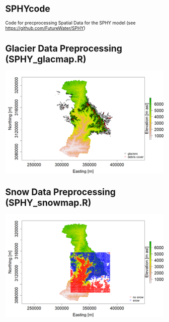 # SPHYcode
Code for precprocessing Spatial Data for the SPHY model (see https://github.com/FutureWater/SPHY)

# Glacier Data Preprocessing (SPHY_glacmap.R)

![Alt text](Domain_Glaciers.png?raw=true "Title")

# Snow Data Preprocessing (SPHY_snowmap.R)

![Alt text](Domain_SnowCover.png?raw=true "Title")
